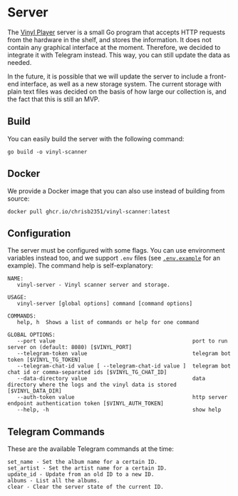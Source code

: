 # Server

The [Vinyl Player](../) server is a small Go program that accepts HTTP requests from the hardware in the shelf, and stores the information. It does not contain any graphical interface at the moment. Therefore, we decided to integrate it with Telegram instead. This way, you can still update the data as needed.

In the future, it is possible that we will update the server to include a front-end interface, as well as a new storage system. The current storage with plain text files was decided on the basis of how large our collection is, and the fact that this is still an MVP.

## Build

You can easily build the server with the following command:

```shell
go build -o vinyl-scanner
```

## Docker

We provide a Docker image that you can also use instead of building from source:

```shell
docker pull ghcr.io/chrisb2351/vinyl-scanner:latest
```

## Configuration

The server must be configured with some flags. You can use environment variables instead too, and we support `.env` files (see [`.env.example`](./.env.example) for an example). The command help is self-explanatory:

```
NAME:
   vinyl-server - Vinyl scanner server and storage.

USAGE:
   vinyl-server [global options] command [command options]

COMMANDS:
   help, h  Shows a list of commands or help for one command

GLOBAL OPTIONS:
   --port value                                           port to run server on (default: 8080) [$VINYL_PORT]
   --telegram-token value                                 telegram bot token [$VINYL_TG_TOKEN]
   --telegram-chat-id value [ --telegram-chat-id value ]  telegram bot chat id or comma-separated ids [$VINYL_TG_CHAT_ID]
   --data-directory value                                 data directory where the logs and the vinyl data is stored [$VINYL_DATA_DIR]
   --auth-token value                                     http server endpoint authentication token [$VINYL_AUTH_TOKEN]
   --help, -h                                             show help
```

## Telegram Commands

These are the available Telegram commands at the time:

```
set_name - Set the album name for a certain ID.
set_artist - Set the artist name for a certain ID.
update_id - Update from an old ID to a new ID.
albums - List all the albums.
clear - Clear the server state of the current ID.
```